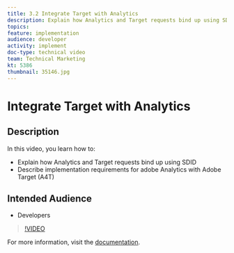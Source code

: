 ```yaml
---
title: 3.2 Integrate Target with Analytics
description: Explain how Analytics and Target requests bind up using SDID, Describe implementation requirements for adobe Analytics with Adobe Target (A4T)
topics: 
feature: implementation
audience: developer
activity: implement
doc-type: technical video
team: Technical Marketing
kt: 5386
thumbnail: 35146.jpg
---
```


# Integrate Target with Analytics

## Description

In this video, you learn how to:

* Explain how Analytics and Target requests bind up using SDID
* Describe implementation requirements for adobe Analytics with Adobe Target (A4T)

## Intended Audience

* Developers

>[!VIDEO](https://video.tv.adobe.com/v/35146/?quality=12)

For more information, visit the [documentation](https://docs.adobe.com/content/help/en/target/using/integrate/a4t/a4timplementation.html).
